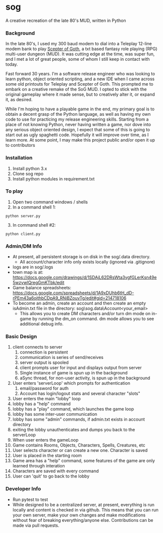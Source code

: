 # sog

A creative recreation of the late 80's MUD, written in Python

### Background ###

In the late 80's, I used my 300 baud modem to dial into a Teleplay 12-line modem bank to play [Scepter of Goth](https://dwheeler.com/scepter-of-goth/scepter-of-goth.html), a txt based fantasy role playing (RPG) multi-user dungeon (MUD).  It was cutting edge at the time, was super fun, and I met a lot of great people, some of whom I still keep in contact with today.

Fast forward 30 years.  I'm a software release engineer who was looking to learn python, object oriented scripting, and a new IDE when I came across some old printouts for Teleplay and Scepter of Goth.  This prompted me to embark on a creative remake of the SoG MUD.  I opted to stick with the original gameplay where it made sense, but to creatively alter it, or expand it, as desired.

While I'm hoping to have a playable game in the end, my primary goal is to obtain a decent grasp of the Python language, as well as having my own code to use for practicing my release engineering skills.  Starting from a place of not knowing Python, never having written a game, nor dove into any serious object oriented design, I expect that some of this is going to start out as ugly spaghetti code.  Hopefully it will improve over time, as I learn more.  At some point, I may make this project public and/or open it up to contributors

### Installation ###
1. Install python 3.x
2. Clone sog repo
3. Install python modules in requirement.txt

### To play ###
1. Open two command windows / shells
2. In a command shell 1:
```cd to sog/sog
python server.py
```
3. In command shell #2:
```cd sog/sog
python client.py
```

### Admin/DM Info ###
* At present, all persistent storage is on disk in the sog/.data directory.
  - All account/character info only exists locally (ignored via .gitignore)
* logs are in sog/.logs
* town map is at: https://docs.google.com/drawings/d/1SDAjL62DRsWta3vgfGLerKsn49e5wzywlQregGmKTbk/edit
* Game balance spreadsheets: https://docs.google.com/spreadsheets/d/1A9xDUhb6tH_dD-rPEm43a6ojthbCDpA9_RNiBZouvTg/edit#gid=214718106
* To become an admin, create an account and then create an empty isAdmin.txt file in the directory: sog\sog\.data\Account\<your_email>
  - This allows you to create DM characters and/or turn dm mode on in-game by running the dm_on command.  dm mode allows you to see additional debug info.

### Basic Design ###
1. client connects to server
   1. connection is persistent
   2. communication is series of send/receives
   3. server output is spooled
   4. client prompts user for input and displays output from server
   5. Single instance of game is spun up in the background
   6. aSync thread, for non-user activity, is spun up in the background
2. User enters 'serverLoop' which prompts for authentication
   1. email/password for auth
   2. Account has login/logout stats and several character "slots"
3. User enters the main "lobby" loop
  1. lobby has a "help" command
  3. lobby has a "play" command, which launches the game loop
  4. lobby has some inter-user communication
  2. lobby has some "admin" commands, if admin.txt exists in account directory
  5. exiting the lobby unauthenticates and dumps you back to the serverLoop
5. When user enters the gameLoop
  1. Game contains Rooms, Objects, Characters, Spells, Creatures, etc
  2. User selects character or can create a new one.  Character is saved
  3. User is placed in the starting room
  4. Game area has a "help" command, some features of the game are only learned through interation
  5. Characters are saved with every command
  6. User can 'quit' to go back to the lobby

### Developer Info ###
* Run pytest to test
* While designed to be a centralized server, at present, everything is run locally and content is checked in via github.  This means that you can run your own server, make your own changes and make modifications without fear of breaking everything/anyone else.  Contributions can be made via pull requests.
